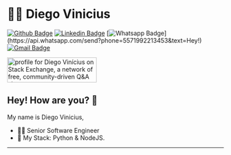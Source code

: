 # :man_technologist: Diego Vinicius

[![Github Badge](https://img.shields.io/badge/-Github-000?style=flat-square&logo=Github&logoColor=white&link=https://github.com/Diegow3b)](https://github.com/Diegow3b)
[![Linkedin Badge](https://img.shields.io/badge/-LinkedIn-blue?style=flat-square&logo=Linkedin&logoColor=white&link=https://www.linkedin.com/in/diegowebd/)](https://www.linkedin.com/in/diegowebd/)
[![Whatsapp Badge](https://img.shields.io/badge/-Whatsapp-4CA143?style=flat-square&labelColor=4CA143&logo=whatsapp&logoColor=white&link=https://api.whatsapp.com/send?phone=571992213453&text=Olá!)](https://api.whatsapp.com/send?phone=5571992213453&text=Hey!)
[![Gmail Badge](https://img.shields.io/badge/-diegowebd@hotmail.com-c14438?style=flat-square&logo=Gmail&logoColor=white&link=mailto:diegowebd@hotmail.com)](mailto:diegowebd@hotmail.com)

<a href="https://stackexchange.com/users/8500264"><img src="https://stackexchange.com/users/flair/8500264.png" width="208" height="58" alt="profile for Diego Vin&#237;cius on Stack Exchange, a network of free, community-driven Q&amp;A sites" title="profile for Diego Vin&#237;cius on Stack Exchange, a network of free, community-driven Q&amp;A sites"></a>


## Hey! How are you? 👋

My name is Diego Vinicius,

- :office_worker: Senior Software Engineer
- :blue_heart: My Stack: Python & NodeJS.

---

